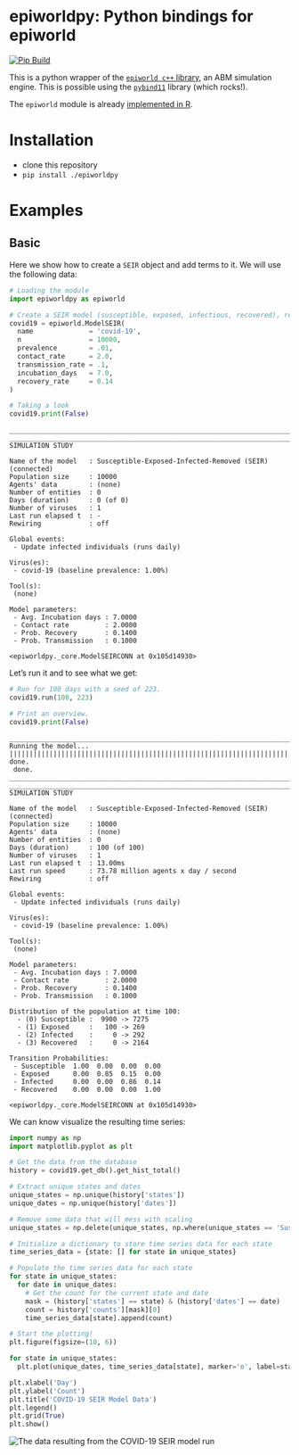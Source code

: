 # epiworldpy: Python bindings for epiworld


[![Pip
Build](https://github.com/UofUEpiBio/epiworldpy/actions/workflows/pip.yaml/badge.svg)](https://github.com/UofUEpiBio/epiworldpy/actions/workflows/pip.yaml)

This is a python wrapper of the [`epiworld c++`
library](https://github.com/UofUEpiBio/epiworld/), an ABM simulation
engine. This is possible using the
[`pybind11`](https://pybind11.readthedocs.io/en/stable/) library (which
rocks!).

The `epiworld` module is already
<a href="https://github.com/UofUEpiBio/epiworldR"
target="_blank">implemented in R</a>.

# Installation

- clone this repository
- `pip install ./epiworldpy`

# Examples

## Basic

Here we show how to create a `SEIR` object and add terms to it. We will
use the following data:

``` python
# Loading the module
import epiworldpy as epiworld

# Create a SEIR model (susceptible, exposed, infectious, recovered), representing COVID-19.
covid19 = epiworld.ModelSEIR(
  name              = 'covid-19',
  n                 = 10000,
  prevalence        = .01,
  contact_rate      = 2.0,
  transmission_rate = .1,
  incubation_days   = 7.0,
  recovery_rate     = 0.14
)

# Taking a look
covid19.print(False)
```

    ________________________________________________________________________________
    ________________________________________________________________________________
    SIMULATION STUDY

    Name of the model   : Susceptible-Exposed-Infected-Removed (SEIR) (connected)
    Population size     : 10000
    Agents' data        : (none)
    Number of entities  : 0
    Days (duration)     : 0 (of 0)
    Number of viruses   : 1
    Last run elapsed t  : -
    Rewiring            : off

    Global events:
     - Update infected individuals (runs daily)

    Virus(es):
     - covid-19 (baseline prevalence: 1.00%)

    Tool(s):
     (none)

    Model parameters:
     - Avg. Incubation days : 7.0000
     - Contact rate         : 2.0000
     - Prob. Recovery       : 0.1400
     - Prob. Transmission   : 0.1000

    <epiworldpy._core.ModelSEIRCONN at 0x105d14930>

Let’s run it and to see what we get:

``` python
# Run for 100 days with a seed of 223.
covid19.run(100, 223)

# Print an overview.
covid19.print(False)
```

    _________________________________________________________________________
    Running the model...
    ||||||||||||||||||||||||||||||||||||||||||||||||||||||||||||||||||||||||| done.
     done.
    ________________________________________________________________________________
    ________________________________________________________________________________
    SIMULATION STUDY

    Name of the model   : Susceptible-Exposed-Infected-Removed (SEIR) (connected)
    Population size     : 10000
    Agents' data        : (none)
    Number of entities  : 0
    Days (duration)     : 100 (of 100)
    Number of viruses   : 1
    Last run elapsed t  : 13.00ms
    Last run speed      : 73.78 million agents x day / second
    Rewiring            : off

    Global events:
     - Update infected individuals (runs daily)

    Virus(es):
     - covid-19 (baseline prevalence: 1.00%)

    Tool(s):
     (none)

    Model parameters:
     - Avg. Incubation days : 7.0000
     - Contact rate         : 2.0000
     - Prob. Recovery       : 0.1400
     - Prob. Transmission   : 0.1000

    Distribution of the population at time 100:
      - (0) Susceptible :  9900 -> 7275
      - (1) Exposed     :   100 -> 269
      - (2) Infected    :     0 -> 292
      - (3) Recovered   :     0 -> 2164

    Transition Probabilities:
     - Susceptible  1.00  0.00  0.00  0.00
     - Exposed      0.00  0.85  0.15  0.00
     - Infected     0.00  0.00  0.86  0.14
     - Recovered    0.00  0.00  0.00  1.00

    <epiworldpy._core.ModelSEIRCONN at 0x105d14930>

We can know visualize the resulting time series:

``` python
import numpy as np
import matplotlib.pyplot as plt

# Get the data from the database
history = covid19.get_db().get_hist_total()

# Extract unique states and dates
unique_states = np.unique(history['states'])
unique_dates = np.unique(history['dates'])

# Remove some data that will mess with scaling
unique_states = np.delete(unique_states, np.where(unique_states == 'Susceptible'))

# Initialize a dictionary to store time series data for each state
time_series_data = {state: [] for state in unique_states}

# Populate the time series data for each state
for state in unique_states:
  for date in unique_dates:
    # Get the count for the current state and date
    mask = (history['states'] == state) & (history['dates'] == date)
    count = history['counts'][mask][0]
    time_series_data[state].append(count)

# Start the plotting!
plt.figure(figsize=(10, 6))

for state in unique_states:
  plt.plot(unique_dates, time_series_data[state], marker='o', label=state)

plt.xlabel('Day')
plt.ylabel('Count')
plt.title('COVID-19 SEIR Model Data')
plt.legend()
plt.grid(True)
plt.show()
```

![The data resulting from the COVID-19 SEIR model
run](README_files/figure-commonmark/series-visualization-output-1.png)

